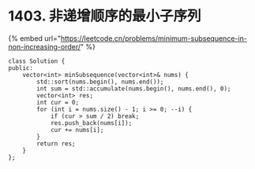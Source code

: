 # 1403. 非递增顺序的最小子序列

{% embed url="https://leetcode.cn/problems/minimum-subsequence-in-non-increasing-order/" %}

```
class Solution {
public:
    vector<int> minSubsequence(vector<int>& nums) {
        std::sort(nums.begin(), nums.end());
        int sum = std::accumulate(nums.begin(), nums.end(), 0);    
        vector<int> res;
        int cur = 0;
        for (int i = nums.size() - 1; i >= 0; --i) {
            if (cur > sum / 2) break;
            res.push_back(nums[i]);
            cur += nums[i];
        }
        return res;
    }
};
```

